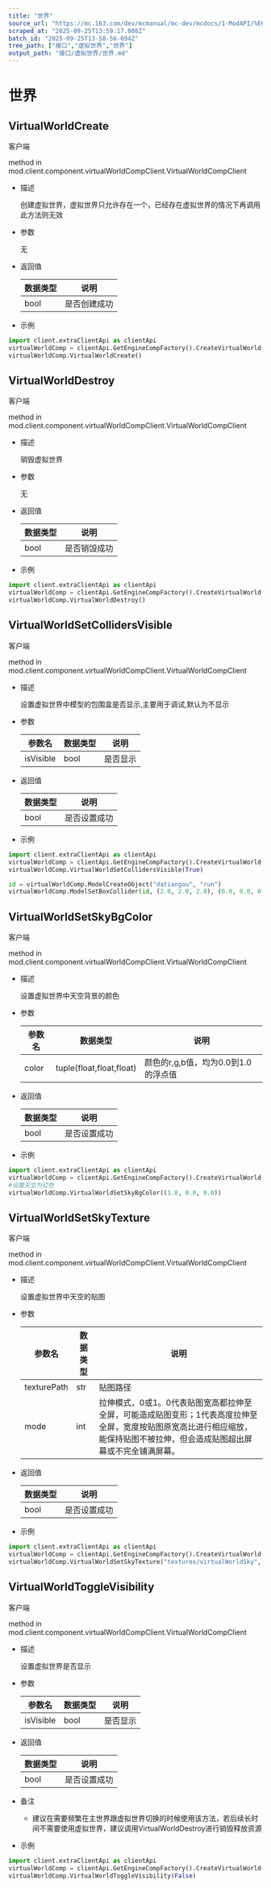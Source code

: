 ```yaml
---
title: "世界"
source_url: "https://mc.163.com/dev/mcmanual/mc-dev/mcdocs/1-ModAPI/%E6%8E%A5%E5%8F%A3/%E8%99%9A%E6%8B%9F%E4%B8%96%E7%95%8C/%E4%B8%96%E7%95%8C.html"
scraped_at: "2025-09-25T13:59:17.008Z"
batch_id: "2025-09-25T13-58-56-694Z"
tree_path: ["接口","虚拟世界","世界"]
output_path: "接口/虚拟世界/世界.md"
---
```


#  世界

##  VirtualWorldCreate

客户端

method in mod.client.component.virtualWorldCompClient.VirtualWorldCompClient

*   描述
    
    创建虚拟世界，虚拟世界只允许存在一个，已经存在虚拟世界的情况下再调用此方法则无效
    
*   参数
    
    无
    
*   返回值
    
    | 数据类型 | 说明 |
    | --- | --- |
    | bool | 是否创建成功 |
    
*   示例
    

```python
import client.extraClientApi as clientApi
virtualWorldComp = clientApi.GetEngineCompFactory().CreateVirtualWorld(clientApi.GetLevelId())
virtualWorldComp.VirtualWorldCreate()

```

##  VirtualWorldDestroy

客户端

method in mod.client.component.virtualWorldCompClient.VirtualWorldCompClient

*   描述
    
    销毁虚拟世界
    
*   参数
    
    无
    
*   返回值
    
    | 数据类型 | 说明 |
    | --- | --- |
    | bool | 是否销毁成功 |
    
*   示例
    

```python
import client.extraClientApi as clientApi
virtualWorldComp = clientApi.GetEngineCompFactory().CreateVirtualWorld(clientApi.GetLevelId())
virtualWorldComp.VirtualWorldDestroy()

```

##  VirtualWorldSetCollidersVisible

客户端

method in mod.client.component.virtualWorldCompClient.VirtualWorldCompClient

*   描述
    
    设置虚拟世界中模型的包围盒是否显示,主要用于调试,默认为不显示
    
*   参数
    
    | 参数名 | 数据类型 | 说明 |
    | --- | --- | --- |
    | isVisible | bool | 是否显示 |
    
*   返回值
    
    | 数据类型 | 说明 |
    | --- | --- |
    | bool | 是否设置成功 |
    
*   示例
    

```python
import client.extraClientApi as clientApi
virtualWorldComp = clientApi.GetEngineCompFactory().CreateVirtualWorld(clientApi.GetLevelId())
virtualWorldComp.VirtualWorldSetCollidersVisible(True)

id = virtualWorldComp.ModelCreateObject("datiangou", "run")
virtualWorldComp.ModelSetBoxCollider(id, (2.0, 2.0, 2.0), (0.0, 0.0, 0.0))

```

##  VirtualWorldSetSkyBgColor

客户端

method in mod.client.component.virtualWorldCompClient.VirtualWorldCompClient

*   描述
    
    设置虚拟世界中天空背景的颜色
    
*   参数
    
    | 参数名 | 数据类型 | 说明 |
    | --- | --- | --- |
    | color | tuple(float,float,float) | 颜色的r,g,b值，均为0.0到1.0的浮点值 |
    
*   返回值
    
    | 数据类型 | 说明 |
    | --- | --- |
    | bool | 是否设置成功 |
    
*   示例
    

```python
import client.extraClientApi as clientApi
virtualWorldComp = clientApi.GetEngineCompFactory().CreateVirtualWorld(clientApi.GetLevelId())
#设置天空为红色
virtualWorldComp.VirtualWorldSetSkyBgColor((1.0, 0.0, 0.0))

```

##  VirtualWorldSetSkyTexture

客户端

method in mod.client.component.virtualWorldCompClient.VirtualWorldCompClient

*   描述
    
    设置虚拟世界中天空的贴图
    
*   参数
    
    | 参数名 | 数据类型 | 说明 |
    | --- | --- | --- |
    | texturePath | str | 贴图路径 |
    | mode | int | 拉伸模式，0或1。0代表贴图宽高都拉伸至全屏，可能造成贴图变形；1代表高度拉伸至全屏，宽度按贴图原宽高比进行相应缩放，能保持贴图不被拉伸，但会造成贴图超出屏幕或不完全铺满屏幕。 |
    
*   返回值
    
    | 数据类型 | 说明 |
    | --- | --- |
    | bool | 是否设置成功 |
    
*   示例
    

```python
import client.extraClientApi as clientApi
virtualWorldComp = clientApi.GetEngineCompFactory().CreateVirtualWorld(clientApi.GetLevelId())
virtualWorldComp.VirtualWorldSetSkyTexture("textures/virtualWorldSky", 0)

```

##  VirtualWorldToggleVisibility

客户端

method in mod.client.component.virtualWorldCompClient.VirtualWorldCompClient

*   描述
    
    设置虚拟世界是否显示
    
*   参数
    
    | 参数名 | 数据类型 | 说明 |
    | --- | --- | --- |
    | isVisible | bool | 是否显示 |
    
*   返回值
    
    | 数据类型 | 说明 |
    | --- | --- |
    | bool | 是否设置成功 |
    
*   备注
    
    *   建议在需要频繁在主世界跟虚拟世界切换的时候使用该方法，若后续长时间不需要使用虚拟世界，建议调用VirtualWorldDestroy进行销毁释放资源
*   示例
    

```python
import client.extraClientApi as clientApi
virtualWorldComp = clientApi.GetEngineCompFactory().CreateVirtualWorld(clientApi.GetLevelId())
virtualWorldComp.VirtualWorldToggleVisibility(False)

```